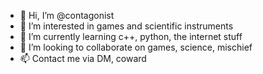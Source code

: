 - 👋 Hi, I’m @contagonist
- 👀 I’m interested in games and scientific instruments
- 🌱 I’m currently learning c++, python, the internet stuff
- 💞️ I’m looking to collaborate on games, science, mischief
- 📫 Contact me via DM, coward

<!---
contagonist/contagonist is a ✨ special ✨ repository because its `README.md` (this file) appears on your GitHub profile.
You can click the Preview link to take a look at your changes.
--->
